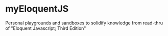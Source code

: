# myEloquentJS
Personal playgrounds and sandboxes to solidify knowledge from read-thru of "Eloquent Javascript; Third Edition"
